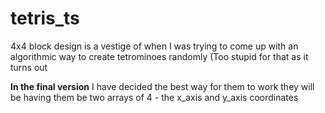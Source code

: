 # tetris_ts

4x4 block design is a vestige of when I was trying to come up with an algorithmic way to create tetrominoes randomly (Too stupid for that as it turns out

**In the final version** I have decided the best way for them to work they will be having them be two arrays of 4 - the x_axis and y_axis coordinates
